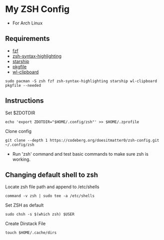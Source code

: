 # My ZSH Config

- For Arch Linux

## Requirements
- [fzf](https://github.com/junegunn/fzf)
- [zsh-syntax-highlighting](https://github.com/zsh-users/zsh-syntax-highlighting)
- [starship](https://github.com/starship/starship)
- [pkgfile](https://github.com/starship/starship)
- [wl-clipboard](https://github.com/bugaevc/wl-clipboard)

```
sudo pacman -S zsh fzf zsh-syntax-highlighting starship wl-clipboard pkgfile --needed
```

## Instructions
Set $ZDOTDIR
```
echo 'export ZDOTDIR="$HOME/.config/zsh"' >> $HOME/.zprofile
```
Clone config
```
git clone --depth 1 https://codeberg.org/doesitmatter0/zsh-config.git ~/.config/zsh
```
- Run 'zsh' command and test basic commands to make sure zsh is working.

## Changing default shell to zsh
Locate zsh file path and append to /etc/shells
```
command -v zsh | sudo tee -a /etc/shells
```
Set ZSH as default
```
sudo chsh -s $(which zsh) $USER
```
Create Dirstack File
```
touch $HOME/.cache/dirs
```
